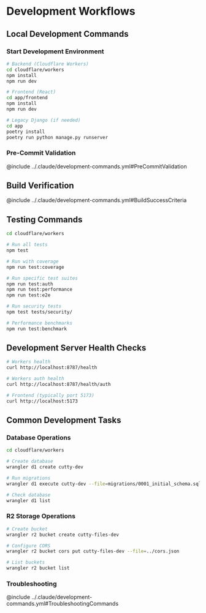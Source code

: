 # Development Workflows

## Local Development Commands

### Start Development Environment
```bash
# Backend (Cloudflare Workers)
cd cloudflare/workers
npm install
npm run dev

# Frontend (React)
cd app/frontend
npm install
npm run dev

# Legacy Django (if needed)
cd app
poetry install
poetry run python manage.py runserver
```

### Pre-Commit Validation
@include ../.claude/development-commands.yml#PreCommitValidation

## Build Verification
@include ../.claude/development-commands.yml#BuildSuccessCriteria

## Testing Commands
```bash
cd cloudflare/workers

# Run all tests
npm test

# Run with coverage
npm run test:coverage

# Run specific test suites
npm run test:auth
npm run test:performance
npm run test:e2e

# Run security tests
npm test tests/security/

# Performance benchmarks
npm run test:benchmark
```

## Development Server Health Checks
```bash
# Workers health
curl http://localhost:8787/health

# Workers auth health  
curl http://localhost:8787/health/auth

# Frontend (typically port 5173)
curl http://localhost:5173
```

## Common Development Tasks

### Database Operations
```bash
cd cloudflare/workers

# Create database
wrangler d1 create cutty-dev

# Run migrations
wrangler d1 execute cutty-dev --file=migrations/0001_initial_schema.sql

# Check database
wrangler d1 list
```

### R2 Storage Operations
```bash
# Create bucket
wrangler r2 bucket create cutty-files-dev

# Configure CORS
wrangler r2 bucket cors put cutty-files-dev --file=../cors.json

# List buckets
wrangler r2 bucket list
```

### Troubleshooting
@include ../.claude/development-commands.yml#TroubleshootingCommands